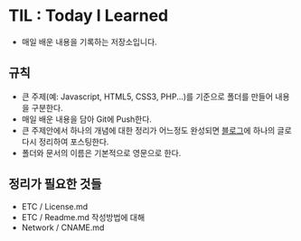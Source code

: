 # TIL : Today I Learned
- 매일 배운 내용을 기록하는 저장소입니다.

## 규칙
- 큰 주제(예: Javascript, HTML5, CSS3, PHP...)를 기준으로 폴더를 만들어 내용을 구분한다.
- 매일 배운 내용을 담아 Git에 Push한다.
- 큰 주제안에서 하나의 개념에 대한 정리가 어느정도 완성되면 [블로그](http://lutece.kr)에 하나의 글로 다시 정리하여 포스팅한다.
- 폴더와 문서의 이름은 기본적으로 영문으로 한다.

## 정리가 필요한 것들

- ETC / License.md
- ETC / Readme.md 작성방법에 대해
- Network / CNAME.md